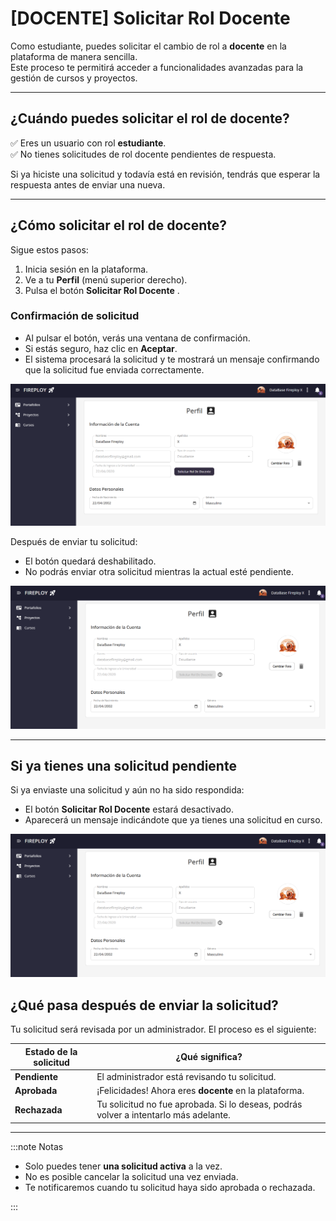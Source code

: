 # [DOCENTE] Solicitar Rol Docente

Como estudiante, puedes solicitar el cambio de rol a **docente** en la plataforma de manera sencilla.  
Este proceso te permitirá acceder a funcionalidades avanzadas para la gestión de cursos y proyectos.

---

## ¿Cuándo puedes solicitar el rol de docente?

✅ Eres un usuario con rol **estudiante**.  
✅ No tienes solicitudes de rol docente pendientes de respuesta.

Si ya hiciste una solicitud y todavía está en revisión, tendrás que esperar la respuesta antes de enviar una nueva.

---

## ¿Cómo solicitar el rol de docente?

Sigue estos pasos:

1. Inicia sesión en la plataforma.
2. Ve a tu **Perfil** (menú superior derecho).
3. Pulsa el botón **Solicitar Rol Docente** .

### Confirmación de solicitud

- Al pulsar el botón, verás una ventana de confirmación.
- Si estás seguro, haz clic en **Aceptar**.
- El sistema procesará la solicitud y te mostrará un mensaje confirmando que la solicitud fue enviada correctamente.

![![alt text](image-1.png)](image.png)

Después de enviar tu solicitud:

- El botón quedará deshabilitado.
- No podrás enviar otra solicitud mientras la actual esté pendiente.

![alt text](image-2.png)

---

## Si ya tienes una solicitud pendiente

Si ya enviaste una solicitud y aún no ha sido respondida:

- El botón **Solicitar Rol Docente** estará desactivado.
- Aparecerá un mensaje indicándote que ya tienes una solicitud en curso.

![alt text](image-3.png)

## ¿Qué pasa después de enviar la solicitud?

Tu solicitud será revisada por un administrador. El proceso es el siguiente:

| Estado de la solicitud | ¿Qué significa?                                                                      |
| ---------------------- | ------------------------------------------------------------------------------------ |
| **Pendiente**          | El administrador está revisando tu solicitud.                                        |
| **Aprobada**           | ¡Felicidades! Ahora eres **docente** en la plataforma.                               |
| **Rechazada**          | Tu solicitud no fue aprobada. Si lo deseas, podrás volver a intentarlo más adelante. |

---

:::note Notas

- Solo puedes tener **una solicitud activa** a la vez.
- No es posible cancelar la solicitud una vez enviada.
- Te notificaremos cuando tu solicitud haya sido aprobada o rechazada.

:::
